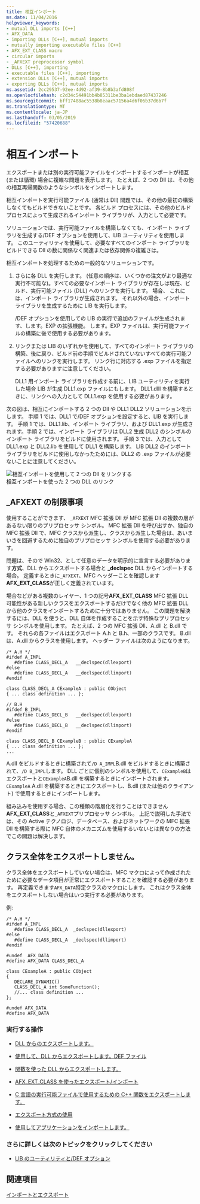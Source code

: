 ```yaml
---
title: 相互インポート
ms.date: 11/04/2016
helpviewer_keywords:
- mutual DLL imports [C++]
- AFX_DATA
- importing DLLs [C++], mutual imports
- mutually importing executable files [C++]
- AFX_EXT_CLASS macro
- circular imports
- _AFXEXT preprocessor symbol
- DLLs [C++], importing
- executable files [C++], importing
- extension DLLs [C++], mutual imports
- exporting DLLs [C++], mutual imports
ms.assetid: 2cc29537-92ee-4d92-af39-8b8b3afd808f
ms.openlocfilehash: c2d34c54491bb4b85311be3ba1ebdaed87437246
ms.sourcegitcommit: bff17488ac5538b8eaac57156a4d6f06b37d6b7f
ms.translationtype: MT
ms.contentlocale: ja-JP
ms.lasthandoff: 03/05/2019
ms.locfileid: "57420688"
---
```

# <a name="mutual-imports"></a>相互インポート

エクスポートまたは別の実行可能ファイルをインポートするインポートが相互 (または循環) 場合に複雑な問題を表示します。 たとえば、2 つの Dll は、その他の相互再帰関数のようなシンボルをインポートします。

相互インポートを実行可能ファイル (通常は Dll) 問題では、その他の最初の構築しなくてもビルドできないことです。 各ビルド プロセスには、その他のビルド プロセスによって生成されるインポート ライブラリが、入力として必要です。

ソリューションでは、実行可能ファイルを構築しなくても、インポート ライブラリを生成する/DEF オプションを使用して、LIB ユーティリティを使用します。 このユーティリティを使用して、必要なすべてのインポート ライブラリをビルドできる Dll の数に関係なく関連または依存関係の複雑さは。

相互インポートを処理するための一般的なソリューションです。

1. さらに各 DLL を実行します。 (任意の順序は、いくつかの注文がより最適な実行不可能な)。すべての必要なインポート ライブラリが存在しは現在、ビルド、実行可能ファイル (DLL) へのリンクを実行します。 場合、 これには、インポート ライブラリが生成されます。 それ以外の場合、インポート ライブラリを生成するために LIB を実行します。

   /DEF オプションを使用しての LIB の実行で追加のファイルが生成されます、します。EXP の拡張機能。 します。EXP ファイルは、実行可能ファイルの構築に後で使用する必要があります。

1. リンクまたは LIB のいずれかを使用して、すべてのインポート ライブラリの構築、後に戻り、ビルド前の手順でビルドされていないすべての実行可能ファイルへのリンクを実行します。 リンク行に対応する .exp ファイルを指定する必要がありますに注意してください。

   DLL1 用インポート ライブラリを作成する前に、LIB ユーティリティを実行した場合 LIB が生成 DLL1.exp ファイルにもします。 DLL1.dlll を構築するときに、リンクへの入力として DLL1.exp を使用する必要があります。

次の図は、相互にインポートする 2 つの Dll や DLL1 DLL2 ソリューションを示します。 手順 1 では、DLL1 で/DEF オプションを設定すると、LIB を実行します。 手順 1 では、DLL1.lib、インポート ライブラリ、および DLL1.exp が生成されます。手順 2 では、インポート ライブラリは DLL2 生成 DLL2 のシンボルのインポート ライブラリをビルドに使用されます。 手順 3 では、入力として DLL1.exp と DLL2.lib を使用して DLL1 を構築します。 LIB DLL2 のインポート ライブラリをビルドに使用しなかったためには、DLL2 の .exp ファイルが必要ないことに注意してください。

![相互インポートを使用して 2 つの Dll をリンクする](../build/media/vc37yj1.gif "相互インポートを使用して 2 つの Dll をリンクするには")<br/>
相互インポートを使った 2 つの DLL のリンク

## <a name="limitations-of-afxext"></a>_AFXEXT の制限事項

使用することができます、 `_AFXEXT` MFC 拡張 Dll が MFC 拡張 Dll の複数の層があるない限りのプリプロセッサ シンボル。 MFC 拡張 Dll を呼び出すか、独自の MFC 拡張 Dll で、MFC クラスから派生し、クラスから派生した場合は、あいまいさを回避するために独自のプリプロセッサ シンボルを使用する必要があります。

問題は、そので Win32、として任意のデータを明示的に宣言する必要があります**方式**、DLL からエクスポートする場合と **_declspec** DLL からインポートする場合。 定義するときに`_AFXEXT`、MFC ヘッダーことを確認します**AFX_EXT_CLASS**が正しく定義されています。

場合などがある複数のレイヤー、1 つの記号**AFX_EXT_CLASS** MFC 拡張 DLL 可能性がある新しいクラスをエクスポートするだけでなく他の MFC 拡張 DLL から他のクラスをインポートするために十分ではありません。 この問題を解決するには、DLL を使うと、DLL 自体を作成することを示す特殊なプリプロセッサ シンボルを使用します。 たとえば、2 つの MFC 拡張 Dll、A.dll と B.dll です。 それらの各ファイルはエクスポート A.h と B.h、一部のクラスです。 B.dll は、A.dll からクラスを使用します。 ヘッダー ファイルは次のようになります。

```
/* A.H */
#ifdef A_IMPL
   #define CLASS_DECL_A   __declspec(dllexport)
#else
   #define CLASS_DECL_A   __declspec(dllimport)
#endif

class CLASS_DECL_A CExampleA : public CObject
{ ... class definition ... };

// B.H
#ifdef B_IMPL
   #define CLASS_DECL_B   __declspec(dllexport)
#else
   #define CLASS_DECL_B   __declspec(dllimport)
#endif

class CLASS_DECL_B CExampleB : public CExampleA
{ ... class definition ... };
...
```

A.dll をビルドするときに構築されて`/D A_IMPL`B.dll をビルドするときに構築されて、`/D B_IMPL`します。 DLL ごとに個別のシンボルを使用して、`CExampleB`はエクスポートと`CExampleA`B.dll を構築するときにインポートされます。 `CExampleA` A.dll を構築するときにエクスポートし、B.dll (または他のクライアント) で使用するときにインポートします。

組み込みを使用する場合、この種類の階層化を行うことはできません**AFX_EXT_CLASS**と`_AFXEXT`プリプロセッサ シンボル。 上記で説明した手法では、その Active テクノロジ、データベース、およびネットワークの MFC 拡張 Dll を構築する際に MFC 自体のメカニズムを使用するいないとは異なりの方法でこの問題は解決します。

## <a name="not-exporting-the-entire-class"></a>クラス全体をエクスポートしません。

クラス全体をエクスポートしていない場合は、MFC マクロによって作成されたために必要なデータ項目が正常にエクスポートすることを確認する必要があります。 再定義できます`AFX_DATA`特定クラスのマクロにします。 これはクラス全体をエクスポートしない場合はいつ実行する必要があります。

例:

```
/* A.H */
#ifdef A_IMPL
   #define CLASS_DECL_A  _declspec(dllexport)
#else
   #define CLASS_DECL_A  _declspec(dllimport)
#endif

#undef  AFX_DATA
#define AFX_DATA CLASS_DECL_A

class CExampleA : public CObject
{
   DECLARE_DYNAMIC()
   CLASS_DECL_A int SomeFunction();
   //... class definition ...
};

#undef AFX_DATA
#define AFX_DATA
```

### <a name="what-do-you-want-to-do"></a>実行する操作

- [DLL からのエクスポートします。](../build/exporting-from-a-dll.md)

- [使用して、DLL からエクスポートします。DEF ファイル](../build/exporting-from-a-dll-using-def-files.md)

- [関数を使った DLL からエクスポートします。](../build/exporting-from-a-dll-using-declspec-dllexport.md)

- [AFX_EXT_CLASS を使ったエクスポート/インポート](../build/exporting-and-importing-using-afx-ext-class.md)

- [C 言語の実行可能ファイルで使用するための C++ 関数をエクスポートします。](../build/exporting-cpp-functions-for-use-in-c-language-executables.md)

- [エクスポート方式の使用](../build/determining-which-exporting-method-to-use.md)

- [使用してアプリケーションをインポートします。](../build/importing-into-an-application-using-declspec-dllimport.md)

### <a name="what-do-you-want-to-know-more-about"></a>さらに詳しくは次のトピックをクリックしてください

- [LIB のユーティリティと/DEF オプション](../build/reference/lib-reference.md)

## <a name="see-also"></a>関連項目

[インポートとエクスポート](../build/importing-and-exporting.md)

